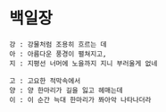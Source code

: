 # 백일장

```
강 : 강물처럼 조용히 흐르는 데
아 : 아름다운 풍경이 펼쳐지고,
지 : 지평선 너머에 노을까지 지니 부러울게 없네
```

```
고 : 고요한 적막속에서
양 : 양 한마리가 길을 잃고 헤매는데
이 : 이 순간 늑대 한마리가 쫘아악 나타나더라
```